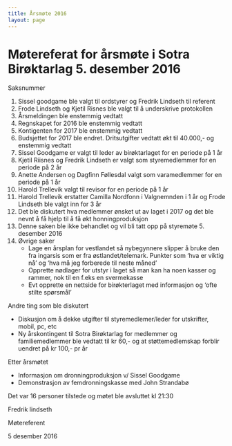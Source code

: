 ```yaml
---
title: Årsmøte 2016
layout: page
---
```


# Møtereferat for årsmøte i Sotra Birøktarlag 5. desember 2016

Saksnummer

1. Sissel goodgame ble valgt til ordstyrer og Fredrik Lindseth til referent
2. Frode Lindseth og Kjetil Risnes ble valgt til å underskrive protokollen
3. Årsmeldingen ble enstemmig vedtatt
4. Regnskapet for 2016 ble enstemmig vedtatt
5. Kontigenten for 2017 ble enstemmig vedtatt
6. Budsjettet for 2017 ble endret. Dritsutgifter vedtatt økt til 40.000,- og enstemmig vedtatt
7. Sissel Goodgame er valgt til leder av birøktarlaget for en periode på 1 år
8. Kjetil Riisnes og Fredrik Lindseth er valgt som styremedlemmer for en periode på 2 år
9. Anette Andersen og Dagfinn Føllesdal valgt som varamedlemmer for en periode på 1 år
10. Harold Trellevik valgt til revisor for en periode på 1 år
11. Harold Trellevik erstatter Camilla Nordfonn i Valgnemnden i 1 år og Frode Lindseth ble valgt inn for 3 år
12. Det ble diskutert hva medlemmer ønsket ut av laget i 2017 og det ble nevnt å få hjelp til å få økt honningproduksjon
13. Denne saken ble ikke behandlet og vil bli tatt opp på styremøte 5. desember 2016
14. Øvrige saker
    - Lage en årsplan for vestlandet så nybegynnere slipper å bruke den fra ingarsis som er fra østlandet/telemark. Punkter som ‘hva er viktig nå’ og ‘hva må jeg forberede til neste måned’
    - Opprette nødlager for utstyr i laget så man kan ha noen kasser og rammer, nok til en f.eks en svermekasse
    - Evt opprette en nettside for birøkterlaget med informasjon og ‘ofte stilte spørsmål’

Andre ting som ble diskutert

- Diskusjon om å dekke utgifter til styremedlemer/leder for utskrifter, mobil, pc, etc
- Ny årskontingent til Sotra Birøktarlag for medlemmer og familiemedlemmer ble vedtatt til kr 60,- og at støttemedlemskap forblir uendret på kr 100,- pr år

Etter årsmøtet

- Informasjon om dronningproduksjon v/ Sissel Goodgame
- Demonstrasjon av femdronningskasse med John Strandabø

Det var 16 personer tilstede og møtet ble avsluttet kl 21:30

Fredrik lindseth

Møtereferent

5 desember 2016